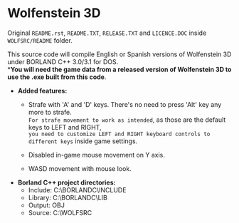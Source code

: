 
# Wolfenstein 3D

Original ``README.rst``, ``README.TXT``, ``RELEASE.TXT`` and ``LICENCE.DOC`` inside ``WOLFSRC/README`` folder.<br>

This source code will compile English or Spanish versions of Wolfenstein 3D under BORLAND C++ 3.0/3.1 for DOS.<br>
***You will need the game data from a released version of Wolfenstein 3D to use the .exe built from this code**.<br>

- **Added features:**<br>
    - Strafe with 'A' and 'D' keys. There's no need to press 'Alt' key any more to strafe.<br>
    ``For strafe movement to work as intended``, as those are the default keys to LEFT and RIGHT,<br>
    ``you need to customize LEFT and RIGHT keyboard controls to different keys`` inside game settings.<br>

    - Disabled in-game mouse movement on Y axis.<br>
    - WASD movement with mouse look.<br>
- **Borland C++ project directories:**
    - Include: C:\BORLANDC\INCLUDE
    - Library: C:\BORLANDC\LIB
    - Output: OBJ 
    - Source: C:\WOLFSRC
